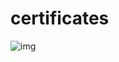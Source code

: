 # certificates
![![img](https://i.imgur.com/Fx2sBeR.png)](https://www.coursera.org/account/accomplishments/certificate/N4FBTPPPV2W9)
